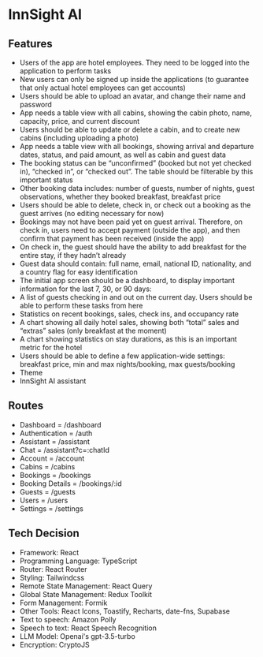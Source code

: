 # InnSight AI

## Features

* Users of the app are hotel employees. They need to be logged into the application to perform tasks
* New users can only be signed up inside the applications (to guarantee that only actual hotel employees can get accounts)
* Users should be able to upload an avatar, and change their name and password
* App needs a table view with all cabins, showing the cabin photo, name, capacity, price, and current discount
* Users should be able to update or delete a cabin, and to create new cabins (including uploading a photo)
* App needs a table view with all bookings, showing arrival and departure dates, status, and paid amount, as well as cabin and guest data
* The booking status can be “unconfirmed” (booked but not yet checked in), “checked in”, or “checked out”. The table should be filterable
    by this important status
* Other booking data includes: number of guests, number of nights, guest observations, whether they booked breakfast, breakfast price
* Users should be able to delete, check in, or check out a booking as the guest arrives (no editing necessary for now)
* Bookings may not have been paid yet on guest arrival. Therefore, on check in, users need to accept payment (outside the app), and
    then confirm that payment has been received (inside the app)
* On check in, the guest should have the ability to add breakfast for the entire stay, if they hadn’t already
* Guest data should contain: full name, email, national ID, nationality, and a country flag for easy identification
* The initial app screen should be a dashboard, to display important information for the last 7, 30, or 90 days:
* A list of guests checking in and out on the current day. Users should be able to perform these tasks from here
* Statistics on recent bookings, sales, check ins, and occupancy rate
* A chart showing all daily hotel sales, showing both “total” sales and “extras” sales (only breakfast at the moment)
* A chart showing statistics on stay durations, as this is an important metric for the hotel
* Users should be able to define a few application-wide settings: breakfast price, min and max nights/booking, max guests/booking
* Theme
* InnSight AI assistant

## Routes

* Dashboard = /dashboard
* Authentication = /auth
* Assistant = /assistant
* Chat = /assistant?c=:chatId
* Account = /account
* Cabins = /cabins
* Bookings = /bookings
* Booking Details = /bookings/:id
* Guests = /guests
* Users = /users
* Settings = /settings

## Tech Decision

* Framework: React
* Programming Language: TypeScript
* Router: React Router
* Styling: Tailwindcss
* Remote State Management: React Query
* Global State Management: Redux Toolkit
* Form Management: Formik
* Other Tools: React Icons, Toastify, Recharts, date-fns, Supabase
* Text to speech: Amazon Polly
* Speech to text: React Speech Recognition
* LLM Model: Openai's gpt-3.5-turbo
* Encryption: CryptoJS
